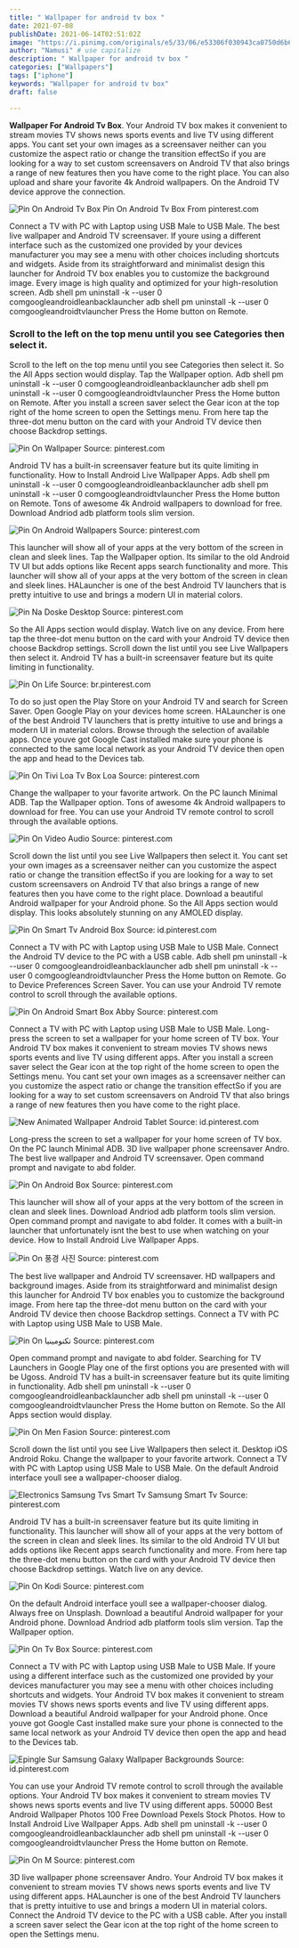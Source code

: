 ```yaml
---
title: " Wallpaper for android tv box "
date: 2021-07-08
publishDate: 2021-06-14T02:51:02Z
image: "https://i.pinimg.com/originals/e5/33/06/e53306f030943ca0750d6b6c67609b3b.jpg"
author: "Namusi" # use capitalize
description: " Wallpaper for android tv box "
categories: ["Wallpapers"]
tags: ["iphone"]
keywords: "Wallpaper for android tv box"
draft: false

---
```



**Wallpaper For Android Tv Box**. Your Android TV box makes it convenient to stream movies TV shows news sports events and live TV using different apps. You cant set your own images as a screensaver neither can you customize the aspect ratio or change the transition effectSo if you are looking for a way to set custom screensavers on Android TV that also brings a range of new features then you have come to the right place. You can also upload and share your favorite 4k Android wallpapers. On the Android TV device approve the connection.

![Pin On Android Tv Box](https://i.pinimg.com/originals/65/58/40/65584005761e80613c79af201d66d566.jpg "Pin On Android Tv Box")
Pin On Android Tv Box From pinterest.com


Connect a TV with PC with Laptop using USB Male to USB Male. The best live wallpaper and Android TV screensaver. If youre using a different interface such as the customized one provided by your devices manufacturer you may see a menu with other choices including shortcuts and widgets. Aside from its straightforward and minimalist design this launcher for Android TV box enables you to customize the background image. Every image is high quality and optimized for your high-resolution screen. Adb shell pm uninstall -k --user 0 comgoogleandroidleanbacklauncher adb shell pm uninstall -k --user 0 comgoogleandroidtvlauncher Press the Home button on Remote.

### Scroll to the left on the top menu until you see Categories then select it.

Scroll to the left on the top menu until you see Categories then select it. So the All Apps section would display. Tap the Wallpaper option. Adb shell pm uninstall -k --user 0 comgoogleandroidleanbacklauncher adb shell pm uninstall -k --user 0 comgoogleandroidtvlauncher Press the Home button on Remote. After you install a screen saver select the Gear icon at the top right of the home screen to open the Settings menu. From here tap the three-dot menu button on the card with your Android TV device then choose Backdrop settings.


![Pin On Wallpaper](https://i.pinimg.com/originals/0d/c0/65/0dc0659a172858154b256b6f9ecd1908.jpg "Pin On Wallpaper")
Source: pinterest.com

Android TV has a built-in screensaver feature but its quite limiting in functionality. How to Install Android Live Wallpaper Apps. Adb shell pm uninstall -k --user 0 comgoogleandroidleanbacklauncher adb shell pm uninstall -k --user 0 comgoogleandroidtvlauncher Press the Home button on Remote. Tons of awesome 4k Android wallpapers to download for free. Download Andriod adb platform tools slim version.

![Pin On Android Wallpapers](https://i.pinimg.com/originals/36/d9/13/36d913627b7ec178c943f6d2e29273e3.jpg "Pin On Android Wallpapers")
Source: pinterest.com

This launcher will show all of your apps at the very bottom of the screen in clean and sleek lines. Tap the Wallpaper option. Its similar to the old Android TV UI but adds options like Recent apps search functionality and more. This launcher will show all of your apps at the very bottom of the screen in clean and sleek lines. HALauncher is one of the best Android TV launchers that is pretty intuitive to use and brings a modern UI in material colors.

![Pin Na Doske Desktop](https://i.pinimg.com/originals/9e/a8/be/9ea8beb2317f2bf724770b6d45e5c623.jpg "Pin Na Doske Desktop")
Source: pinterest.com

So the All Apps section would display. Watch live on any device. From here tap the three-dot menu button on the card with your Android TV device then choose Backdrop settings. Scroll down the list until you see Live Wallpapers then select it. Android TV has a built-in screensaver feature but its quite limiting in functionality.

![Pin On Life](https://i.pinimg.com/originals/41/28/70/4128703bf531838e4440b40fd3a5dda2.jpg "Pin On Life")
Source: br.pinterest.com

To do so just open the Play Store on your Android TV and search for Screen Saver. Open Google Play on your devices home screen. HALauncher is one of the best Android TV launchers that is pretty intuitive to use and brings a modern UI in material colors. Browse through the selection of available apps. Once youve got Google Cast installed make sure your phone is connected to the same local network as your Android TV device then open the app and head to the Devices tab.

![Pin On Tivi Loa Tv Box Loa](https://i.pinimg.com/564x/b7/d0/9c/b7d09c1cac45c95a13f02595507dbb80.jpg "Pin On Tivi Loa Tv Box Loa")
Source: pinterest.com

Change the wallpaper to your favorite artwork. On the PC launch Minimal ADB. Tap the Wallpaper option. Tons of awesome 4k Android wallpapers to download for free. You can use your Android TV remote control to scroll through the available options.

![Pin On Video Audio](https://i.pinimg.com/originals/68/68/e8/6868e8229f10327a8451b7504d5644ff.jpg "Pin On Video Audio")
Source: pinterest.com

Scroll down the list until you see Live Wallpapers then select it. You cant set your own images as a screensaver neither can you customize the aspect ratio or change the transition effectSo if you are looking for a way to set custom screensavers on Android TV that also brings a range of new features then you have come to the right place. Download a beautiful Android wallpaper for your Android phone. So the All Apps section would display. This looks absolutely stunning on any AMOLED display.

![Pin On Smart Tv Android Box](https://i.pinimg.com/originals/3f/5f/e5/3f5fe5d2913c41f044d010c56a3d2fed.jpg "Pin On Smart Tv Android Box")
Source: id.pinterest.com

Connect a TV with PC with Laptop using USB Male to USB Male. Connect the Android TV device to the PC with a USB cable. Adb shell pm uninstall -k --user 0 comgoogleandroidleanbacklauncher adb shell pm uninstall -k --user 0 comgoogleandroidtvlauncher Press the Home button on Remote. Go to Device Preferences Screen Saver. You can use your Android TV remote control to scroll through the available options.

![Pin On Android Smart Box Abby](https://i.pinimg.com/originals/43/0d/dd/430ddd740a798cddf84201ab11dbd3bc.png "Pin On Android Smart Box Abby")
Source: pinterest.com

Connect a TV with PC with Laptop using USB Male to USB Male. Long-press the screen to set a wallpaper for your home screen of TV box. Your Android TV box makes it convenient to stream movies TV shows news sports events and live TV using different apps. After you install a screen saver select the Gear icon at the top right of the home screen to open the Settings menu. You cant set your own images as a screensaver neither can you customize the aspect ratio or change the transition effectSo if you are looking for a way to set custom screensavers on Android TV that also brings a range of new features then you have come to the right place.

![New Animated Wallpaper Android Tablet](https://i.pinimg.com/originals/5e/56/06/5e5606eda2123a5d15f9c3e194f6f9db.jpg "New Animated Wallpaper Android Tablet")
Source: id.pinterest.com

Long-press the screen to set a wallpaper for your home screen of TV box. On the PC launch Minimal ADB. 3D live wallpaper phone screensaver Andro. The best live wallpaper and Android TV screensaver. Open command prompt and navigate to abd folder.

![Pin On Android Box](https://i.pinimg.com/originals/dc/b7/89/dcb78942a16990448e9064b1e4d654fd.png "Pin On Android Box")
Source: pinterest.com

This launcher will show all of your apps at the very bottom of the screen in clean and sleek lines. Download Andriod adb platform tools slim version. Open command prompt and navigate to abd folder. It comes with a built-in launcher that unfortunately isnt the best to use when watching on your device. How to Install Android Live Wallpaper Apps.

![Pin On 풍경 사진](https://i.pinimg.com/originals/47/25/e8/4725e8f6f5444812ffd77249287795fa.jpg "Pin On 풍경 사진")
Source: pinterest.com

The best live wallpaper and Android TV screensaver. HD wallpapers and background images. Aside from its straightforward and minimalist design this launcher for Android TV box enables you to customize the background image. From here tap the three-dot menu button on the card with your Android TV device then choose Backdrop settings. Connect a TV with PC with Laptop using USB Male to USB Male.

![Pin On تكنومينيا](https://i.pinimg.com/originals/f1/2f/d5/f12fd5ba5195c84f674addc6fbcaa110.jpg "Pin On تكنومينيا")
Source: pinterest.com

Open command prompt and navigate to abd folder. Searching for TV Launchers in Google Play one of the first options you are presented with will be Ugoss. Android TV has a built-in screensaver feature but its quite limiting in functionality. Adb shell pm uninstall -k --user 0 comgoogleandroidleanbacklauncher adb shell pm uninstall -k --user 0 comgoogleandroidtvlauncher Press the Home button on Remote. So the All Apps section would display.

![Pin On Men Fasion](https://i.pinimg.com/736x/5f/e8/20/5fe820c26e73cc7a53566d6c2e13886e.jpg "Pin On Men Fasion")
Source: pinterest.com

Scroll down the list until you see Live Wallpapers then select it. Desktop iOS Android Roku. Change the wallpaper to your favorite artwork. Connect a TV with PC with Laptop using USB Male to USB Male. On the default Android interface youll see a wallpaper-chooser dialog.

![Electronics Samsung Tvs Smart Tv Samsung Smart Tv](https://i.pinimg.com/originals/90/77/a4/9077a443f7f0d6c405e154f9ec0e9ad7.png "Electronics Samsung Tvs Smart Tv Samsung Smart Tv")
Source: pinterest.com

Android TV has a built-in screensaver feature but its quite limiting in functionality. This launcher will show all of your apps at the very bottom of the screen in clean and sleek lines. Its similar to the old Android TV UI but adds options like Recent apps search functionality and more. From here tap the three-dot menu button on the card with your Android TV device then choose Backdrop settings. Watch live on any device.

![Pin On Kodi](https://i.pinimg.com/originals/06/d7/09/06d7099594568afa14a513f2144731d7.png "Pin On Kodi")
Source: pinterest.com

On the default Android interface youll see a wallpaper-chooser dialog. Always free on Unsplash. Download a beautiful Android wallpaper for your Android phone. Download Andriod adb platform tools slim version. Tap the Wallpaper option.

![Pin On Tv Box](https://i.pinimg.com/originals/a9/30/ab/a930ab2725b22986c3e0263c637eb19d.jpg "Pin On Tv Box")
Source: pinterest.com

Connect a TV with PC with Laptop using USB Male to USB Male. If youre using a different interface such as the customized one provided by your devices manufacturer you may see a menu with other choices including shortcuts and widgets. Your Android TV box makes it convenient to stream movies TV shows news sports events and live TV using different apps. Download a beautiful Android wallpaper for your Android phone. Once youve got Google Cast installed make sure your phone is connected to the same local network as your Android TV device then open the app and head to the Devices tab.

![Epingle Sur Samsung Galaxy Wallpaper Backgrounds](https://i.pinimg.com/originals/5d/ff/12/5dff12600c1c79bb53766a349c296aae.jpg "Epingle Sur Samsung Galaxy Wallpaper Backgrounds")
Source: id.pinterest.com

You can use your Android TV remote control to scroll through the available options. Your Android TV box makes it convenient to stream movies TV shows news sports events and live TV using different apps. 50000 Best Android Wallpaper Photos 100 Free Download Pexels Stock Photos. How to Install Android Live Wallpaper Apps. Adb shell pm uninstall -k --user 0 comgoogleandroidleanbacklauncher adb shell pm uninstall -k --user 0 comgoogleandroidtvlauncher Press the Home button on Remote.

![Pin On M](https://i.pinimg.com/originals/e5/33/06/e53306f030943ca0750d6b6c67609b3b.jpg "Pin On M")
Source: pinterest.com

3D live wallpaper phone screensaver Andro. Your Android TV box makes it convenient to stream movies TV shows news sports events and live TV using different apps. HALauncher is one of the best Android TV launchers that is pretty intuitive to use and brings a modern UI in material colors. Connect the Android TV device to the PC with a USB cable. After you install a screen saver select the Gear icon at the top right of the home screen to open the Settings menu.

